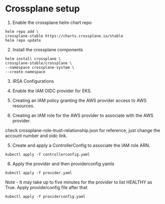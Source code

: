 # Crossplane setup

1. Enable the crossplane helm chart repo

```
helm repo add \
crossplane-stable https://charts.crossplane.io/stable
helm repo update
```

2. Install the crossplane components

```
helm install crossplane \
crossplane-stable/crossplane \
--namespace crossplane-system \
--create-namespace
```

3. IRSA Configurations
  1. Enable the IAM OIDC provider for EKS.
  2. Creating an IAM policy granting the AWS provider access to AWS resources.


4. Creating an IAM role for the AWS provider to associate with the AWS provider.

check crossplane-role-trust-relationship.json for reference, just change the account number and oidc link.

5. Create and apply a ControllerConfig to associate the IAM role ARN.

```
kubectl apply -f controllerconfig.yaml
```

6. Apply the provider and then providerconfig yamls

```
kubectl apply -f provider.yaml
```

Note - It may take up to five minutes for the provider to list HEALTHY as True. Apply providerconfig file after that

```
kubectl apply -f providerconfig.yaml
```